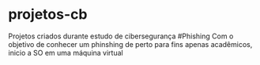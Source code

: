 # projetos-cb
Projetos criados durante estudo de cibersegurança
#Phishing
Com o objetivo de conhecer um phinshing de perto para fins apenas acadêmicos, inicio a SO em uma máquina virtual


